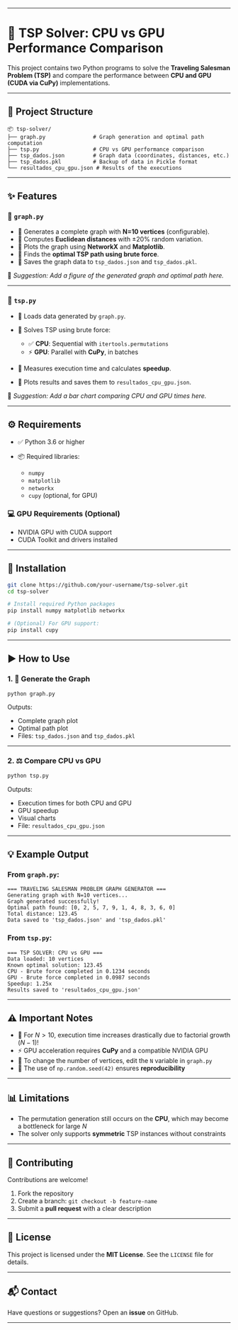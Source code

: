 
---

# 🚀 **TSP Solver: CPU vs GPU Performance Comparison**

This project contains two Python programs to solve the **Traveling Salesman Problem (TSP)** and compare the performance between **CPU and GPU (CUDA via CuPy)** implementations.

---

## 📁 **Project Structure**

```
📦 tsp-solver/
├── graph.py               # Graph generation and optimal path computation
├── tsp.py                 # CPU vs GPU performance comparison
├── tsp_dados.json         # Graph data (coordinates, distances, etc.)
├── tsp_dados.pkl          # Backup of data in Pickle format
└── resultados_cpu_gpu.json # Results of the executions
```

---

## ✨ **Features**

### 📌 `graph.py`

* 🔹 Generates a complete graph with **N=10 vertices** (configurable).
* 🔹 Computes **Euclidean distances** with ±20% random variation.
* 🔹 Plots the graph using **NetworkX** and **Matplotlib**.
* 🔹 Finds the **optimal TSP path using brute force**.
* 🔹 Saves the graph data to `tsp_dados.json` and `tsp_dados.pkl`.

📸 *Suggestion: Add a figure of the generated graph and optimal path here.*

---

### 📌 `tsp.py`

* 🔹 Loads data generated by `graph.py`.
* 🔹 Solves TSP using brute force:

  * ✅ **CPU**: Sequential with `itertools.permutations`
  * ⚡ **GPU**: Parallel with **CuPy**, in batches
* 🔹 Measures execution time and calculates **speedup**.
* 🔹 Plots results and saves them to `resultados_cpu_gpu.json`.

📸 *Suggestion: Add a bar chart comparing CPU and GPU times here.*

---

## ⚙️ **Requirements**

* ✅ Python 3.6 or higher
* 📦 Required libraries:

  * `numpy`
  * `matplotlib`
  * `networkx`
  * `cupy` (optional, for GPU)

### 💻 GPU Requirements (Optional)

* NVIDIA GPU with CUDA support
* CUDA Toolkit and drivers installed

---

## 🧪 **Installation**

```bash
git clone https://github.com/your-username/tsp-solver.git
cd tsp-solver

# Install required Python packages
pip install numpy matplotlib networkx

# (Optional) For GPU support:
pip install cupy
```

---

## ▶️ **How to Use**

### 1. 🧱 **Generate the Graph**

```bash
python graph.py
```

Outputs:

* Complete graph plot
* Optimal path plot
* Files: `tsp_dados.json` and `tsp_dados.pkl`

---

### 2. ⚖️ **Compare CPU vs GPU**

```bash
python tsp.py
```

Outputs:

* Execution times for both CPU and GPU
* GPU speedup
* Visual charts
* File: `resultados_cpu_gpu.json`

---

## 💡 **Example Output**

### From `graph.py`:

```
=== TRAVELING SALESMAN PROBLEM GRAPH GENERATOR ===
Generating graph with N=10 vertices...
Graph generated successfully!
Optimal path found: [0, 2, 5, 7, 9, 1, 4, 8, 3, 6, 0]
Total distance: 123.45
Data saved to 'tsp_dados.json' and 'tsp_dados.pkl'
```

### From `tsp.py`:

```
=== TSP SOLVER: CPU vs GPU ===
Data loaded: 10 vertices
Known optimal solution: 123.45
CPU - Brute force completed in 0.1234 seconds
GPU - Brute force completed in 0.0987 seconds
Speedup: 1.25x
Results saved to 'resultados_cpu_gpu.json'
```

---

## ⚠️ **Important Notes**

* 🚨 For $N > 10$, execution time increases drastically due to factorial growth $(N-1)!$
* ⚡ GPU acceleration requires **CuPy** and a compatible NVIDIA GPU
* 🔧 To change the number of vertices, edit the `N` variable in `graph.py`
* 🔁 The use of `np.random.seed(42)` ensures **reproducibility**

---

## 📊 **Limitations**

* The permutation generation still occurs on the **CPU**, which may become a bottleneck for large $N$
* The solver only supports **symmetric** TSP instances without constraints

---

## 🤝 **Contributing**

Contributions are welcome!

1. Fork the repository
2. Create a branch: `git checkout -b feature-name`
3. Submit a **pull request** with a clear description

---

## 📄 **License**

This project is licensed under the **MIT License**. See the `LICENSE` file for details.

---

## 📬 **Contact**

Have questions or suggestions?
Open an **issue** on GitHub.

---

